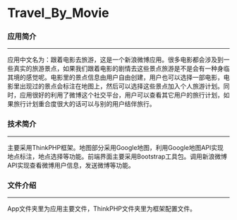 # Travel_By_Movie

### 应用简介
----
应用中文名为：跟着电影去旅游，这是一个新浪微博应用。很多电影都会涉及到一些真实的旅游景点，如果我们跟着电影的剧情去这些景点旅游是不是会有一种身临其境的感觉呢。电影里的景点信息由用户自由创建，用户也可以选择一部电影，电影里出现过的景点会标注在地图上，然后可以选择这些景点加入个人旅游计划。同时，应用很好的利用了微博这个社交平台，用户可以查看其它用户的旅行计划，如果旅行计划重合度很大的话可以与别的用户结伴旅行。

### 技术简介
----
主要采用ThinkPHP框架。地图部分采用Google地图，利用Google地图API实现地点标注，地点选择等功能。前端界面主要采用Bootstrap工具包。调用新浪微博API实现查看微博用户信息，发送微博等功能。

### 文件介绍
----
App文件夹里为应用主要文件，ThinkPHP文件夹里为框架配置文件。

